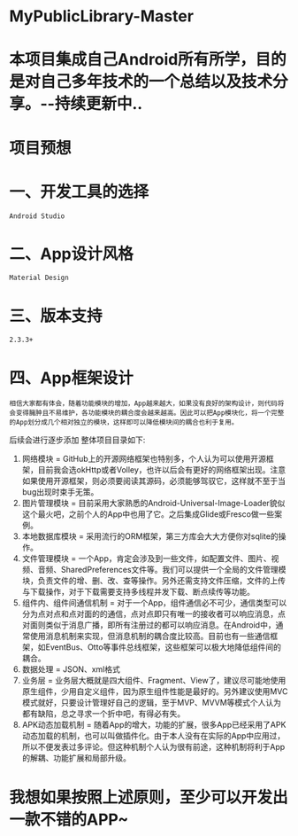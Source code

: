 # MyPublicLibrary-Master
本项目集成自己Android所有所学，目的是对自己多年技术的一个总结以及技术分享。--持续更新中..
====
项目预想
===
一、开发工具的选择
==
    Android Studio
二、App设计风格
==
    Material Design
三、版本支持
==  
    2.3.3+
四、App框架设计
==
    相信大家都有体会，随着功能模块的增加，App越来越大，如果没有良好的架构设计，则代码将会变得臃肿且不易维护，各功能模块的耦合度会越来越高。因此可以把App模块化，将一个完整的App划分成几个相对独立的模块，这样即可以降低模块间的耦合也利于复用。
后续会进行逐步添加 整体项目目录如下:
  1. 网络模块
=
    GitHub上的开源网络框架也特别多，个人认为可以使用开源框架，目前我会选okHttp或者Volley，也许以后会有更好的网络框架出现。注意如果使用开源框架，则必须要阅读其源码，必须能够驾驭它，这样就不至于当bug出现时束手无策。
  2. 图片管理模块
=
    目前采用大家熟悉的Android-Universal-Image-Loader貌似这个最火吧，之前个人的App中也用了它。之后集成Glide或Fresco做一些案例。
  3. 本地数据库模块
=
    采用流行的ORM框架，第三方库会大大方便你对sqlite的操作。
  4. 文件管理模块
=
    一个App，肯定会涉及到一些文件，如配置文件、图片、视频、音频、SharedPreferences文件等。我们可以提供一个全局的文件管理模块，负责文件的增、删、改、查等操作。另外还需支持文件压缩，文件的上传与下载操作，对于下载需要支持多线程并发下载、断点续传等功能。
  5. 组件内、组件间通信机制
=
    对于一个App，组件通信必不可少，通信类型可以分为点对点和点对面的的通信，点对点即只有唯一的接收者可以响应消息，点对面则类似于消息广播，即所有注册过的都可以响应消息。在Android中，通常使用消息机制来实现，但消息机制的耦合度比较高。目前也有一些通信框架，如EventBus、Otto等事件总线框架，这些框架可以极大地降低组件间的耦合。
  6. 数据处理
=
    JSON、xml格式
  7. 业务层
=
    业务层大概就是四大组件、Fragment、View了，建议尽可能地使用原生组件，少用自定义组件，因为原生组件性能是最好的。另外建议使用MVC模式就好，只要设计管理好自己的逻辑，至于MVP、MVVM等模式个人认为都有缺陷，总之寻求一个折中吧，有得必有失。
  8. APK动态加载机制
=
    随着App的增大，功能的扩展，很多App已经采用了APK动态加载的机制，也可以叫做插件化。由于本人没有在实际的App中应用过，所以不便发表过多评论。但这种机制个人认为很有前途，这种机制将利于App的解耦、功能扩展和局部升级。

我想如果按照上述原则，至少可以开发出一款不错的APP~
===
